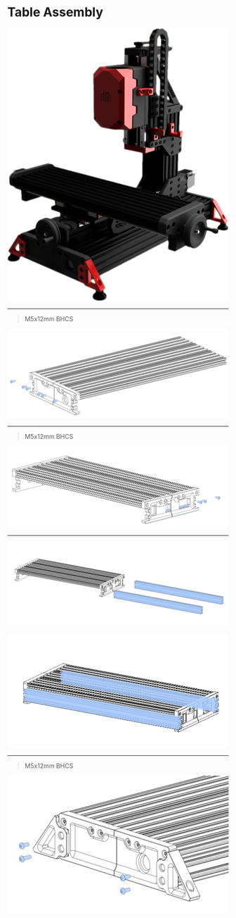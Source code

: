 # Table Assembly

![](../ressources/table_assembly/table_assembly.png)

---

> M5x12mm BHCS

![](../ressources/table_assembly/y_axis_step_87.png)

---

> M5x12mm BHCS

![](../ressources/table_assembly/y_axis_step_88.png)

---

![](../ressources/table_assembly/y_axis_step_89.png)

![](../ressources/table_assembly/y_axis_step_90.png)

---

> M5x12mm BHCS

![](../ressources/table_assembly/y_axis_step_91.png)
